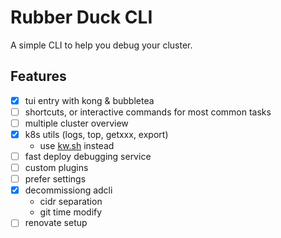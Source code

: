 # Rubber Duck CLI

A simple CLI to help you debug your cluster.

## Features

- [x] tui entry with kong & bubbletea
- [ ] shortcuts, or interactive commands for most common tasks
- [ ] multiple cluster overview
- [x] k8s utils (logs, top, getxxx, export)
  - use [kw.sh](../kw/README.md) instead
- [ ] fast deploy debugging service
- [ ] custom plugins
- [ ] prefer settings
- [x] decommissiong adcli
  - cidr separation
  - git time modify
- [ ] renovate setup

